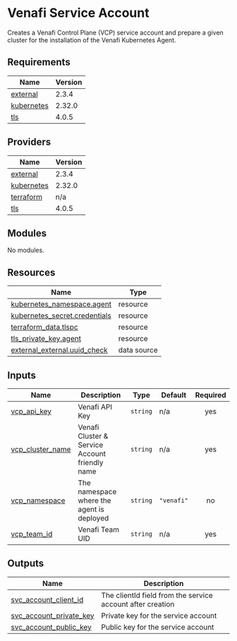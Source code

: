 # Venafi Service Account

Creates a Venafi Control Plane (VCP) service account and prepare a given cluster for the installation of the Venafi Kubernetes Agent.

## Requirements

| Name | Version |
|------|---------|
| <a name="requirement_external"></a> [external](#requirement\_external) | 2.3.4 |
| <a name="requirement_kubernetes"></a> [kubernetes](#requirement\_kubernetes) | 2.32.0 |
| <a name="requirement_tls"></a> [tls](#requirement\_tls) | 4.0.5 |

## Providers

| Name | Version |
|------|---------|
| <a name="provider_external"></a> [external](#provider\_external) | 2.3.4 |
| <a name="provider_kubernetes"></a> [kubernetes](#provider\_kubernetes) | 2.32.0 |
| <a name="provider_terraform"></a> [terraform](#provider\_terraform) | n/a |
| <a name="provider_tls"></a> [tls](#provider\_tls) | 4.0.5 |

## Modules

No modules.

## Resources

| Name | Type |
|------|------|
| [kubernetes_namespace.agent](https://registry.terraform.io/providers/hashicorp/kubernetes/2.32.0/docs/resources/namespace) | resource |
| [kubernetes_secret.credentials](https://registry.terraform.io/providers/hashicorp/kubernetes/2.32.0/docs/resources/secret) | resource |
| [terraform_data.tlspc](https://registry.terraform.io/providers/hashicorp/terraform/latest/docs/resources/data) | resource |
| [tls_private_key.agent](https://registry.terraform.io/providers/hashicorp/tls/4.0.5/docs/resources/private_key) | resource |
| [external_external.uuid_check](https://registry.terraform.io/providers/hashicorp/external/2.3.4/docs/data-sources/external) | data source |

## Inputs

| Name | Description | Type | Default | Required |
|------|-------------|------|---------|:--------:|
| <a name="input_vcp_api_key"></a> [vcp\_api\_key](#input\_vcp\_api\_key) | Venafi API Key | `string` | n/a | yes |
| <a name="input_vcp_cluster_name"></a> [vcp\_cluster\_name](#input\_vcp\_cluster\_name) | Venafi Cluster & Service Account friendly name | `string` | n/a | yes |
| <a name="input_vcp_namespace"></a> [vcp\_namespace](#input\_vcp\_namespace) | The namespace where the agent is deployed | `string` | `"venafi"` | no |
| <a name="input_vcp_team_id"></a> [vcp\_team\_id](#input\_vcp\_team\_id) | Venafi Team UID | `string` | n/a | yes |

## Outputs

| Name | Description |
|------|-------------|
| <a name="output_svc_account_client_id"></a> [svc\_account\_client\_id](#output\_svc\_account\_client\_id) | The clientId field from the service account after creation |
| <a name="output_svc_account_private_key"></a> [svc\_account\_private\_key](#output\_svc\_account\_private\_key) | Private key for the service account |
| <a name="output_svc_account_public_key"></a> [svc\_account\_public\_key](#output\_svc\_account\_public\_key) | Public key for the service account |
